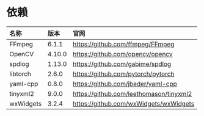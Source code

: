 # 依赖

|名称|版本|官网|
|:--|:--|:--|
|FFmpeg|6.1.1|https://github.com/ffmpeg/FFmpeg|
|OpenCV|4.10.0|https://github.com/opencv/opencv|
|spdlog|1.13.0|https://github.com/gabime/spdlog|
|libtorch|2.6.0|https://github.com/pytorch/pytorch|
|yaml-cpp|0.8.0|https://github.com/jbeder/yaml-cpp|
|tinyxml2|9.0.0|https://github.com/leethomason/tinyxml2|
|wxWidgets|3.2.4|https://github.com/wxWidgets/wxWidgets|

